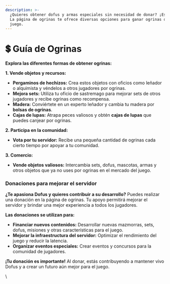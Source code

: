 ```yaml
---
description: >-
  ¿Quieres obtener dofus y armas especiales sin necesidad de donar? ¡Es posible!
  La página de ogrinas te ofrece diversas opciones para ganar ogrinas dentro del
  juego.
---
```


# 💲 Guía de Ogrinas

**Explora las diferentes formas de obtener ogrinas:**

**1. Vende objetos y recursos:**

* **Pergaminos de hechizos:** Crea estos objetos con oficios como leñador o alquimista y véndelos a otros jugadores por ogrinas.
* **Mejora sets:** Utiliza tu oficio de sastremago para mejorar sets de otros jugadores y recibe ogrinas como recompensa.
* **Madera:** Conviértete en un experto leñador y cambia tu madera por **bolsas de ogrinas**.
* **Cajas de lupas:** Atrapa peces valiosos y obtén **cajas de lupas** que puedes canjear por ogrinas.

**2. Participa en la comunidad:**

* **Vota por tu servidor:** Recibe una pequeña cantidad de ogrinas cada cierto tiempo por apoyar a tu comunidad.

**3. Comercio:**

* **Vende objetos valiosos:** Intercambia sets, dofus, mascotas, armas y otros objetos que ya no uses por ogrinas en el mercado del juego.

### Donaciones para mejorar el servidor

**¿Te apasiona Dofus y quieres contribuir a su desarrollo?** Puedes realizar una donación en la página de ogrinas. Tu apoyo permitirá mejorar el servidor y brindar una mejor experiencia a todos los jugadores.

**Las donaciones se utilizan para:**

* **Financiar nuevos contenidos:** Desarrollar nuevas mazmorras, sets, dofus, misiones y otras características para el juego.
* **Mejorar la infraestructura del servidor:** Optimizar el rendimiento del juego y reducir la latencia.
* **Organizar eventos especiales:** Crear eventos y concursos para la comunidad de jugadores.

**¡Tu donación es importante!** Al donar, estás contribuyendo a mantener vivo Dofus y a crear un futuro aún mejor para el juego.

\
